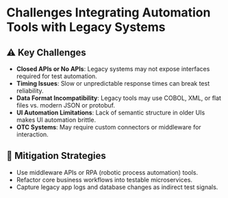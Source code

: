 # Challenges Integrating Automation Tools with Legacy Systems

## ⚠️ Key Challenges

- **Closed APIs or No APIs**: Legacy systems may not expose interfaces required for test automation.
- **Timing Issues**: Slow or unpredictable response times can break test reliability.
- **Data Format Incompatibility**: Legacy tools may use COBOL, XML, or flat files vs. modern JSON or protobuf.
- **UI Automation Limitations**: Lack of semantic structure in older UIs makes UI automation brittle.
- **OTC Systems**: May require custom connectors or middleware for interaction.

## 🧩 Mitigation Strategies

- Use middleware APIs or RPA (robotic process automation) tools.
- Refactor core business workflows into testable microservices.
- Capture legacy app logs and database changes as indirect test signals.
